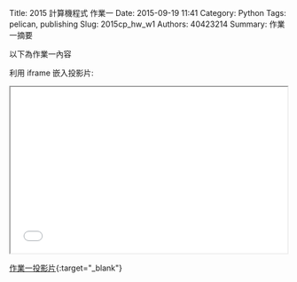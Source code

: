 Title: 2015 計算機程式 作業一
Date: 2015-09-19 11:41
Category: Python
Tags: pelican, publishing
Slug: 2015cp_hw_w1
Authors: 40423214
Summary: 作業一摘要

以下為作業一內容

利用 iframe 嵌入投影片:

<iframe src="40423214_cp_w1_p.html" width="500" height="300"></iframe>

[作業一投影片](40423214_cp_w1_p.html){:target="_blank"}

